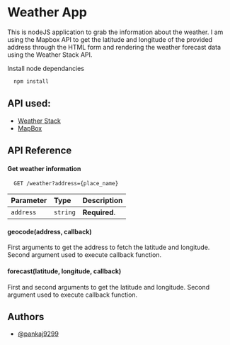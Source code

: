 
# Weather App

This is nodeJS application to grab the information about the weather. I am using the Mapbox API to get the latitude and longitude of the provided address through the HTML form and rendering the weather forecast data using the Weather Stack API. 

Install node dependancies

```bash
  npm install
```


## API used:

 - [Weather Stack](https://weatherstack.com)
 - [MapBox](https://mapbox.com)


## API Reference

#### Get weather information

```http
  GET /weather?address={place_name}
```

| Parameter | Type     | Description                |
| :-------- | :------- | :------------------------- |
| `address` | `string` | **Required**.  |


#### geocode(address, callback)

First arguments to get the address to fetch the latitude and longitude. Second argument used to execute callback function.

#### forecast(latitude, longitude, callback)

First and second arguments to get the latitude and longitude. Second argument used to execute callback function.

## Authors

- [@pankaj9299](https://github.com/pankaj9299)
